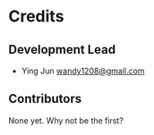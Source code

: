 # Credits

## Development Lead

* Ying Jun <wandy1208@gmail.com>

## Contributors

None yet. Why not be the first?
